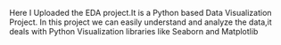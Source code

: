 Here I Uploaded the EDA project.It is a Python based Data Visualization Project. In this project we can easily understand and analyze the data,it deals with Python Visualization libraries like Seaborn and Matplotlib
